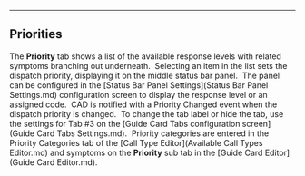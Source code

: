   ----------------
  **Priorities**
  ----------------

The **Priority** tab shows a list of the available response levels with
related symptoms branching out underneath.  Selecting an item in the
list sets the dispatch priority, displaying it on the middle status bar
panel.  The panel can be configured in the [Status Bar PanelSettings](Status Bar Panel Settings.md) configuration screen to
display the response level or an assigned code.  CAD is notified with a
Priority Changed event when the dispatch priority is changed.  To change
the tab label or hide the tab, use the settings for Tab #3 on the [GuideCard Tabs configuration screen](Guide Card Tabs Settings.md). 
Priority categories are entered in the Priority Categories tab of the
[Call Type Editor](Available Call Types Editor.md) and symptoms
on the **Priority** sub tab in the [Guide CardEditor](Guide Card Editor.md).

<figure><img src=".gitbook/assets/Priorities_files/image001.png" alt=""><figcaption></figcaption></figure>
